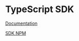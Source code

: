 # TypeScript SDK

[Documentation](https://convergence-rfq.github.io/convergence-sdk/)

[SDK NPM](https://www.npmjs.com/package/@convergence-rfq/sdk)
